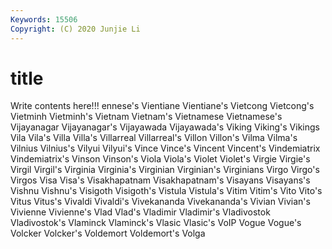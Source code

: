 ```yaml
---
Keywords: 15506
Copyright: (C) 2020 Junjie Li
---
```


# title

Write contents here!!!
ennese's 
Vientiane
Vientiane's 
Vietcong 
Vietcong's 
Vietminh 
Vietminh's 
Vietnam 
Vietnam's 
Vietnamese 
Vietnamese's 
Vijayanagar
Vijayanagar's 
Vijayawada 
Vijayawada's 
Viking 
Viking's 
Vikings 
Vila 
Vila's 
Villa 
Villa's
Villarreal 
Villarreal's 
Villon 
Villon's 
Vilma 
Vilma's 
Vilnius 
Vilnius's 
Vilyui 
Vilyui's
Vince 
Vince's 
Vincent 
Vincent's 
Vindemiatrix 
Vindemiatrix's 
Vinson 
Vinson's 
Viola 
Viola's
Violet 
Violet's 
Virgie 
Virgie's 
Virgil 
Virgil's 
Virginia 
Virginia's 
Virginian 
Virginian's
Virginians 
Virgo 
Virgo's 
Virgos 
Visa 
Visa's 
Visakhapatnam 
Visakhapatnam's 
Visayans 
Visayans's
Vishnu 
Vishnu's 
Visigoth 
Visigoth's 
Vistula 
Vistula's 
Vitim 
Vitim's 
Vito 
Vito's
Vitus 
Vitus's 
Vivaldi 
Vivaldi's 
Vivekananda 
Vivekananda's 
Vivian 
Vivian's 
Vivienne 
Vivienne's
Vlad 
Vlad's 
Vladimir 
Vladimir's 
Vladivostok 
Vladivostok's 
Vlaminck 
Vlaminck's 
Vlasic 
Vlasic's
VoIP 
Vogue 
Vogue's 
Volcker 
Volcker's 
Voldemort 
Voldemort's 
Volga 
